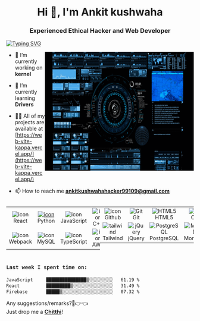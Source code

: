<h1 align="center" style="text-color:red;">Hi 👋, I'm Ankit kushwaha</h1>
<h3 align="center">Experienced Ethical Hacker and Web Developer</h3>

<a href="https://git.io/typing-svg"><img src="https://readme-typing-svg.herokuapp.com?font=Fira+Code&duration=4000&pause=800&color=15F740&width=400&lines=Ankit+Kushwaha;CSE+Penultimate+Year;Ethical+hacker;Web+Developer;Competitive+Programmer;Web3+enthusiast" alt="Typing SVG" /></a>

 <img align="right" alt="GIF" src="7GSC.gif" width="400" height="320" />
   
- 🔭 I’m currently working on **kernel**

- 🌱 I’m currently learning **Drivers**

- 👨‍💻 All of my projects are available at [https://web-vite-kappa.vercel.app/](https://web-vite-kappa.vercel.app/)

- 📫 How to reach me **ankitkushwahahacker99109@gmail.com**

 <div style="display: flex; ">
<table>
  <tr>
    <td align="center" width="96">
        <img src="https://techstack-generator.vercel.app/react-icon.svg" alt="icon" width="65" height="65" />
      <br>React
    </td>
    <td align="center" width="96">
      <a href="#macropower-tech">
        <img src="https://techstack-generator.vercel.app/python-icon.svg" alt="icon" width="65" height="65" />
      </a>
      <br>Python
    </td>
    <td align="center" width="96">
        <img src="https://techstack-generator.vercel.app/js-icon.svg" alt="icon" width="65" height="65" />
      <br>JavaScript
    </td>
    <td align="center" width="96">
        <img src="https://techstack-generator.vercel.app/cpp-icon.svg" alt="icon" width="65" height="65" />
      <br>C++
    </td> </tr>
  <tr>
    <td align="center" width="96">
        <img src="https://techstack-generator.vercel.app/webpack-icon.svg" alt="icon" width="65" height="65" />
      <br>Webpack
    </td>
    <td align="center" width="96">
        <img src="https://techstack-generator.vercel.app/mysql-icon.svg" alt="icon" width="65" height="65" />
      <br>MySQL
    </td>
    <td align="center" width="96">
        <img src="https://techstack-generator.vercel.app/ts-icon.svg" alt="icon" width="65" height="65" />
      <br>TypeScript
    </td>
    <td align="center" width="96">
        <img src="https://techstack-generator.vercel.app/aws-icon.svg" alt="icon" width="65" height="65" />
      <br>AWS
    </td>
  </tr>
</table>
  <table>
  </tr>
  <tr>
    <td align="center" width="96">
        <img src="https://techstack-generator.vercel.app/github-icon.svg" alt="icon" width="65" height="65" />
      <br>Github
    </td>
    <td align="center" width="96"> 
        <img src="https://user-images.githubusercontent.com/25181517/192108372-f71d70ac-7ae6-4c0d-8395-51d8870c2ef0.png" width="48" height="48" alt="Git" />
      <br>Git
    </td>
    <td align="center"  width="96">
        <img src="https://skillicons.dev/icons?i=html" width="48" height="48" alt="HTML5" />
      <br>HTML5
    </td>
    <td align="center" width="96">
        <img src="https://skillicons.dev/icons?i=css" width="48" height="48" alt="css" />
      <br>CSS
    </td>
    <td align="center" width="96">
        <img src="https://skillicons.dev/icons?i=nodejs" width="48" height="48" alt="Nodejs" />
      <br>Nodejs
      </td>
      <td align="center" width="96">
        <img src="https://skillicons.dev/icons?i=sass" width="48" height="48" alt="Sass" />
      <br>Sass
    </td>
    </tr>
    <tr>
    <td align="center" width="96">
        <img src="https://skillicons.dev/icons?i=tailwind" width="48" height="48" alt="tailwind" />
      <br>Tailwind
    </td>
    <td align="center" width="96">
        <img src="https://skillicons.dev/icons?i=jquery" width="48" height="48" alt="jQuery" />
      <br>jQuery
    </td>
    <td align="center" width="96">
        <img src="https://skillicons.dev/icons?i=postgres" width="48" height="48" alt="PostgreSQL" />
      <br>PostgreSQL
    </td>
      <td align="center" width="96">
        <img src="https://skillicons.dev/icons?i=mongodb" width="48" height="48" alt="MongoDB" />
      <br>MongoDB
    </td>
      <td align="center" width="96">
        <img src="https://skillicons.dev/icons?i=wordpress" width="48" height="48" alt="WordPress" />
      <br>WordPress
    </td>
    <td align="center"  width="96">
        <img src="https://skillicons.dev/icons?i=bootstrap" width="48" height="48" alt="bootstrap" />
      <br>Bootstrap
    </td>
      </tr> 
     

</table>
</div>

### ```Last week I spent time on:```

<!--START_SECTION:waka-->

```text
JavaScript     ███████████████▒░░░░░░░░░   61.19 %
React          █████████▒░░░░░░░░░░░░░░░   31.49 %
Firebase       █████▒░░░░░░░░░░░░░░░░░░░   07.32 %
```

<!--END_SECTION:waka-->
<!-- <p align="center"> <img src="https://github-readme-stats.vercel.app/api?username=ankitkushwaha90&show_icons=true&theme=gotham" alt="ankitkushwaha90" /> </p> -->

Any suggestions/remarks?🥺👉👈<br/>
Just drop me a [<b>Chitthi</b>](mailto:ankitkushwahahacker99109@gmail.com)!

